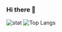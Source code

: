 ### Hi there 👋

<!--
**Jiangshan00001/Jiangshan00001** is a ✨ _special_ ✨ repository because its `README.md` (this file) appears on your GitHub profile.

Here are some ideas to get you started:

- 🔭 I’m currently working on ...
- 🌱 I’m currently learning ...
- 👯 I’m looking to collaborate on ...
- 🤔 I’m looking for help with ...
- 💬 Ask me about ...
- 📫 How to reach me: ...
- 😄 Pronouns: ...
- ⚡ Fun fact: ...
-->

![stat](https://github-readme-stats.vercel.app/api?username=jiangshan00001)
![Top Langs](https://github-readme-stats.vercel.app/api/top-langs/?username=jiangshan00001&hide=Makefile,OpenEdge,OpenEdge%20ABL)

